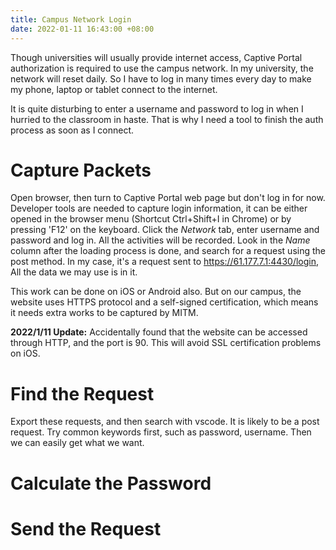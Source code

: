 ```yaml
---
title: Campus Network Login
date: 2022-01-11 16:43:00 +08:00
---
```


Though universities will usually provide internet access, Captive Portal authorization is required to use the campus network. In my university, the network will reset daily. So I have to log in many times every day to make my phone, laptop or tablet connect to the internet.

It is quite disturbing to enter a username and password to log in when I hurried to the classroom in haste. That is why I need a tool to finish the auth process as soon as I connect.

# Capture Packets

Open browser, then turn to Captive Portal web page but don't log in for now.  Developer tools are needed to capture login information, it can be either opened in the browser menu (Shortcut Ctrl\+Shift\+I in Chrome) or by pressing 'F12' on the keyboard. Click the *Network* tab, enter username and password and log in. All the activities will be recorded. Look in the *Name* column after the loading process is done, and search for a request using the post method. In my case, it's a request sent to https://61.177.7.1:4430/login, All the data we may use is in it.

This work can be done on iOS or Android also. But on our campus, the website uses HTTPS protocol and a self-signed certification, which means it needs extra works to be captured by MITM.

**2022/1/11 Update:**
Accidentally found that the website can be accessed through HTTP, and the port is 90. This will avoid SSL certification problems on iOS.

# Find the Request

Export these requests, and then search with vscode. It is likely to be a post request. Try common keywords first, such as password, username. Then we can easily get what we want. 

# Calculate the Password

# Send the Request



